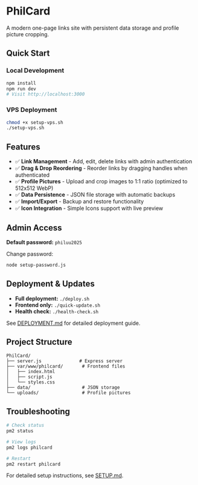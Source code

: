 # PhilCard

A modern one-page links site with persistent data storage and profile picture cropping.

## Quick Start

### Local Development
```bash
npm install
npm run dev
# Visit http://localhost:3000
```

### VPS Deployment
```bash
chmod +x setup-vps.sh
./setup-vps.sh
```

## Features

- ✅ **Link Management** - Add, edit, delete links with admin authentication
- ✅ **Drag & Drop Reordering** - Reorder links by dragging handles when authenticated
- ✅ **Profile Pictures** - Upload and crop images to 1:1 ratio (optimized to 512x512 WebP)
- ✅ **Data Persistence** - JSON file storage with automatic backups
- ✅ **Import/Export** - Backup and restore functionality
- ✅ **Icon Integration** - Simple Icons support with live preview

## Admin Access

**Default password:** `philuu2025`

Change password:
```bash
node setup-password.js
```

## Deployment & Updates

- **Full deployment:** `./deploy.sh`
- **Frontend only:** `./quick-update.sh`
- **Health check:** `./health-check.sh`

See [DEPLOYMENT.md](DEPLOYMENT.md) for detailed deployment guide.

## Project Structure

```
PhilCard/
├── server.js              # Express server
├── var/www/philcard/       # Frontend files
│   ├── index.html
│   ├── script.js
│   └── styles.css
├── data/                   # JSON storage
└── uploads/                # Profile pictures
```

## Troubleshooting

```bash
# Check status
pm2 status

# View logs
pm2 logs philcard

# Restart
pm2 restart philcard
```

For detailed setup instructions, see [SETUP.md](SETUP.md).


